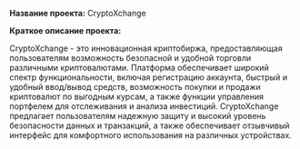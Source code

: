 **Название проекта:** CryptoXchange

**Краткое описание проекта:**

CryptoXchange - это инновационная криптобиржа, предоставляющая пользователям возможность безопасной и удобной торговли
различными криптовалютами. Платформа обеспечивает широкий спектр функциональности, включая регистрацию аккаунта, быстрый
и удобный ввод/вывод средств, возможность покупки и продажи криптовалют по выгодным курсам, а также функции управления
портфелем для отслеживания и анализа инвестиций. CryptoXchange предлагает пользователям надежную защиту и высокий
уровень безопасности данных и транзакций, а также обеспечивает отзывчивый интерфейс для комфортного использования на
различных устройствах.